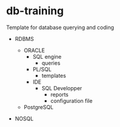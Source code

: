 # db-training
Template for database querying and coding

* RDBMS
  * ORACLE
    * SQL engine
        * queries
    * PL/SQL 
        * templates
    * IDE
      * SQL Developper
        * reports
        * configuration file
  * PostgreSQL
  
* NOSQL
